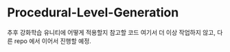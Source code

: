 # Procedural-Level-Generation

추후 강화학습 유니티에 어떻게 적용할지 참고할 코드
여기서 더 이상 작업하지 않고, 다른 repo 에서 이어서 진행할 예정.
